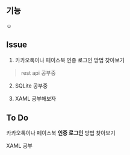 ## 기능

☺️

## Issue

1. 카카오톡이나 페이스북 인증 로그인 방법 찾아보기
> rest api 공부중

2. SQLite 공부중

3. XAML 공부해보자

## To Do

카카오톡이나 페이스북 **인증 로그인** 방법 찾아보기

XAML 공부
